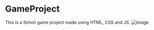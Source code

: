 # GameProject
This is a Simon game project made using HTML, CSS and JS.
![image](https://github.com/Tushar-Dhingra/GameProject/assets/120412316/e44601b7-f231-459e-8d84-ea1e1bbadc4a)
